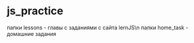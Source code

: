 # js_practice

папки lessons - главы с заданиями с сайта lernJS\n
папки home_task - домашние задания 
